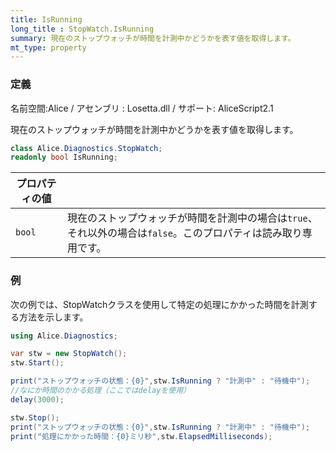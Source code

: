 ```yaml
---
title: IsRunning
long_title : StopWatch.IsRunning
summary: 現在のストップウォッチが時間を計測中かどうかを表す値を取得します。
mt_type: property
---
```

### 定義
名前空間:Alice / アセンブリ : Losetta.dll / サポート: AliceScript2.1

現在のストップウォッチが時間を計測中かどうかを表す値を取得します。

```cs title="AliceScript"
class Alice.Diagnostics.StopWatch;
readonly bool IsRunning;
```

|プロパティの値| |
|-|-|
|`bool`| 現在のストップウォッチが時間を計測中の場合は`true`、それ以外の場合は`false`。このプロパティは読み取り専用です。|

### 例
次の例では、StopWatchクラスを使用して特定の処理にかかった時間を計測する方法を示します。

```cs title="AliceScript"
using Alice.Diagnostics;

var stw = new StopWatch();
stw.Start();

print("ストップウォッチの状態：{0}",stw.IsRunning ? "計測中" : "待機中");
//なにか時間のかかる処理（ここではdelayを使用）
delay(3000);

stw.Stop();
print("ストップウォッチの状態：{0}",stw.IsRunning ? "計測中" : "待機中");
print("処理にかかった時間：{0}ミリ秒",stw.ElapsedMilliseconds);
```